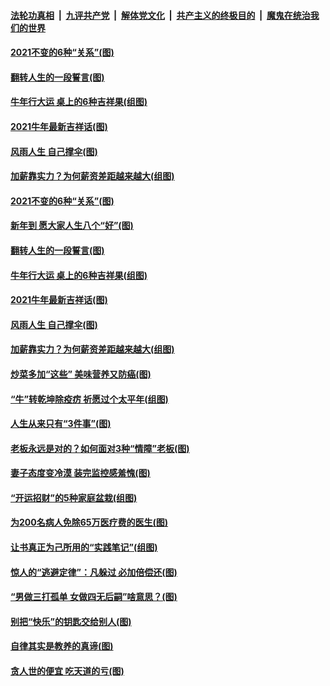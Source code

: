 

####  [法轮功真相](../../../../basic/blob/master/README.md?t=02131331) &nbsp;|&nbsp; [九评共产党](../../../../9ping.md/blob/master/README.md?t=02131331) &nbsp;|&nbsp; [解体党文化](../../../../jtdwh.md/blob/master/README.md?t=02131331)  &nbsp;|&nbsp; [共产主义的终极目的](../../../../gczydzjmd.md/blob/master/README.md?t=02131331) &nbsp;|&nbsp; [魔鬼在统治我们的世界](../../../../mgztzwmdsj.md/blob/master/README.md?t=02131331) 

#### [2021不变的6种“关系”(图)](../pages/p8/962195.md?t=02131331) 

#### [翻转人生的一段誓言(图)](../pages/p8/962285.md?t=02131331) 

#### [牛年行大运 桌上的6种吉祥果(组图)](../pages/p8/962242.md?t=02131331) 

#### [2021牛年最新吉祥话(图)](../pages/p8/962193.md?t=02131331) 

#### [风雨人生 自己撑伞(图)](../pages/p8/962172.md?t=02131331) 

#### [加薪靠实力？为何薪资差距越来越大(组图)](../pages/p8/962200.md?t=02131331) 

#### [2021不变的6种“关系”(图)](../pages/p8/962195.md?t=02131331) 

#### [新年到 愿大家人生八个“好”(图)](../pages/p8/962179.md?t=02131331) 

#### [翻转人生的一段誓言(图)](../pages/p8/962285.md?t=02131331) 

#### [牛年行大运 桌上的6种吉祥果(组图)](../pages/p8/962242.md?t=02131331) 

#### [2021牛年最新吉祥话(图)](../pages/p8/962193.md?t=02131331) 

#### [风雨人生 自己撑伞(图)](../pages/p8/962172.md?t=02131331) 

#### [加薪靠实力？为何薪资差距越来越大(组图)](../pages/p8/962200.md?t=02131331) 

#### [炒菜多加“这些” 美味营养又防癌(图)](../pages/p8/961648.md?t=02131331) 

#### [“牛”转乾坤除疫疠 祈愿过个太平年(组图)](../pages/p8/959437.md?t=02131331) 

#### [人生从来只有“3件事”(图)](../pages/p8/962007.md?t=02131331) 

#### [老板永远是对的？如何面对3种“情障”老板(图)](../pages/p8/962077.md?t=02131331) 

#### [妻子态度变冷漠 装完监控感羞愧(图)](../pages/p8/962046.md?t=02131331) 

#### [“开运招财”的5种家庭盆栽(组图)](../pages/p8/961645.md?t=02131331) 

#### [为200名病人免除65万医疗费的医生(图)](../pages/p8/961479.md?t=02131331) 

#### [让书真正为己所用的“实践笔记”(组图)](../pages/p8/961544.md?t=02131331) 

#### [惊人的“逃避定律”：凡躲过 必加倍偿还(图)](../pages/p8/961953.md?t=02131331) 

#### [“男做三打孤单 女做四无后嗣”啥意思？(图)](../pages/p8/961918.md?t=02131331) 

#### [别把“快乐”的钥匙交给别人(图)](../pages/p8/961472.md?t=02131331) 

#### [自律其实是教养的真谛(图)](../pages/p8/961848.md?t=02131331) 

#### [贪人世的便宜 吃天道的亏(图)](../pages/p8/961840.md?t=02131331) 

